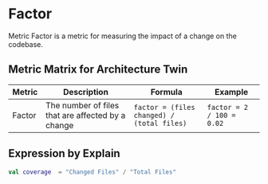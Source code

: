 # Factor

Metric Factor is a metric for measuring the impact of a change on the codebase. 


## Metric Matrix for Architecture Twin

| Metric | Description                                       | Formula                                    | Example                   |
|--------|---------------------------------------------------|--------------------------------------------|---------------------------|
| Factor | The number of files that are affected by a change | `factor = (files changed) / (total files)` | `factor = 2 / 100 = 0.02` |


## Expression by Explain

```kotlin
val coverage  = "Changed Files" / "Total Files"
```
